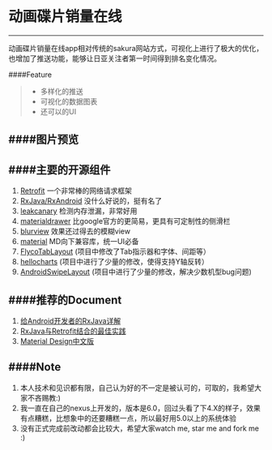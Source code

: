 # 动画碟片销量在线
----

动画碟片销量在线app相对传统的sakura网站方式，可视化上进行了极大的优化，也增加了推送功能，能够让日亚关注者第一时间得到排名变化情况。

####Feature
>* 多样化的推送
>* 可视化的数据图表
>* 还可以的UI

####图片预览
----

####主要的开源组件
----
1. [Retrofit](https://github.com/square/retrofit) 一个非常棒的网络请求框架
2. [RxJava/RxAndroid](https://github.com/ReactiveX/RxJava) 没什么好说的，挺有名了
3. [leakcanary](https://github.com/square/leakcanary) 检测内存泄漏，非常好用
4. [materialdrawer](https://github.com/mikepenz/MaterialDrawer) 比google官方的更简易，更具有可定制性的侧滑栏
5. [blurview](https://github.com/Dimezis/BlurView) 效果还过得去的模糊view
6. [material](https://github.com/angular/material) MD向下兼容库，统一UI必备
1. [FlycoTabLayout](https://github.com/H07000223/FlycoTabLayout) (项目中修改了Tab指示器和字体、间距等）
2. [hellocharts](https://github.com/lecho/hellocharts-android) (项目中进行了少量的修改，使得支持Y轴反转）
3. [AndroidSwipeLayout](https://github.com/daimajia/AndroidSwipeLayout) (项目中进行了少量的修改，解决少数机型bug问题)

####推荐的Document
----
1. [给Android开发者的RxJava详解](http://gank.io/post/560e15be2dca930e00da1083)
2. [RxJava与Retrofit结合的最佳实践](http://gank.io/post/56e80c2c677659311bed9841)
3. [Material Design中文版](http://wiki.jikexueyuan.com/project/material-design/)


####Note
----
1. 本人技术和见识都有限，自己认为好的不一定是被认可的，可取的，我希望大家不吝赐教:)
2. 我一直在自己的nexus上开发的，版本是6.0，回过头看了下4.X的样子，效果有点糟糕，比想象中的还要糟糕一点，所以最好用5.0以上的系统体验
3. 没有正式完成前改动都会比较大，希望大家watch me, star me and fork me :)